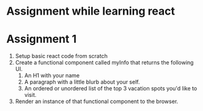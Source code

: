 # Assignment while learning react

# Assignment 1
1. Setup basic react code from scratch
2. Create a functional component called myInfo that returns the following UI.
    1. An H1 with your name
    2. A paragraph with a little blurb about your self.
    3. An ordered or unordered list of the top 3 vacation spots you'd like to visit.
3. Render an instance of that functional component to the browser.
